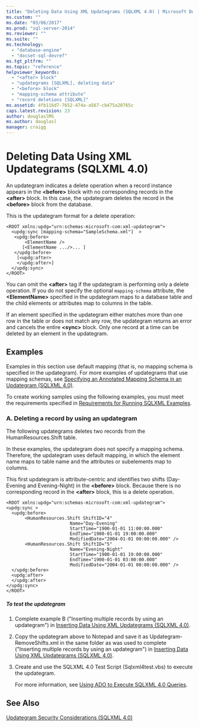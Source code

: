 ```yaml
---
title: "Deleting Data Using XML Updategrams (SQLXML 4.0) | Microsoft Docs"
ms.custom: ""
ms.date: "03/06/2017"
ms.prod: "sql-server-2014"
ms.reviewer: ""
ms.suite: ""
ms.technology: 
  - "database-engine"
  - "docset-sql-devref"
ms.tgt_pltfrm: ""
ms.topic: "reference"
helpviewer_keywords: 
  - "<after> block"
  - "updategrams [SQLXML], deleting data"
  - "<before> block"
  - "mapping-schema attribute"
  - "record deletions [SQLXML]"
ms.assetid: 4fb116d7-7652-474a-a567-cb475a20765c
caps.latest.revision: 23
author: douglaslMS
ms.author: douglasl
manager: craigg
---
```

# Deleting Data Using XML Updategrams (SQLXML 4.0)
  An updategram indicates a delete operation when a record instance appears in the **\<before>** block with no corresponding records in the **\<after>** block. In this case, the updategram deletes the record in the **\<before>** block from the database.  
  
 This is the updategram format for a delete operation:  
  
```  
<ROOT xmlns:updg="urn:schemas-microsoft-com:xml-updategram">  
  <updg:sync [mapping-schema="SampleSchema.xml"]  >  
   <updg:before>  
       <ElementName />  
      [<ElementName .../>... ]  
   </updg:before>  
    [<updg:after>  
    </updg:after>]  
  </updg:sync>  
</ROOT>  
```  
  
 You can omit the **\<after>** tag if the updategram is performing only a delete operation. If you do not specify the optional `mapping-schema` attribute, the **\<ElementName>** specified in the updategram maps to a database table and the child elements or attributes map to columns in the table.  
  
 If an element specified in the updategram either matches more than one row in the table or does not match any row, the updategram returns an error and cancels the entire **\<sync>** block. Only one record at a time can be deleted by an element in the updategram.  
  
## Examples  
 Examples in this section use default mapping (that is, no mapping schema is specified in the updategram). For more examples of updategrams that use mapping schemas, see [Specifying an Annotated Mapping Schema in an Updategram &#40;SQLXML 4.0&#41;](specifying-an-annotated-mapping-schema-in-an-updategram-sqlxml-4-0.md).  
  
 To create working samples using the following examples, you must meet the requirements specified in [Requirements for Running SQLXML Examples](../../sqlxml/requirements-for-running-sqlxml-examples.md).  
  
### A. Deleting a record by using an updategram  
 The following updategrams deletes two records from the HumanResources.Shift table.  
  
 In these examples, the updategram does not specify a mapping schema. Therefore, the updategram uses default mapping, in which the element name maps to table name and the attributes or subelements map to columns.  
  
 This first updategram is attribute-centric and identifies two shifts (Day-Evening and Evening-Night) in the **\<before>** block. Because there is no corresponding record in the **\<after>** block, this is a delete operation.  
  
```  
<ROOT xmlns:updg="urn:schemas-microsoft-com:xml-updategram">  
<updg:sync >  
  <updg:before>  
       <HumanResources.Shift ShiftID="4"  
                        Name="Day-Evening"  
                        StartTime="1900-01-01 11:00:00.000"  
                        EndTime="1900-01-01 19:00:00.000"  
                        ModifiedDate="2004-01-01 00:00:00.000" />  
       <HumanResources.Shift ShiftID="5"  
                        Name="Evening-Night"  
                        StartTime="1900-01-01 19:00:00.000"  
                        EndTime="1900-01-01 03:00:00.000"  
                        ModifiedDate="2004-01-01 00:00:00.000" />  
  </updg:before>  
  <updg:after>  
  </updg:after>  
</updg:sync>  
</ROOT>  
```  
  
##### To test the updategram  
  
1.  Complete example B ("Inserting multiple records by using an updategram") in [Inserting Data Using XML Updategrams &#40;SQLXML 4.0&#41;](inserting-data-using-xml-updategrams-sqlxml-4-0.md).  
  
2.  Copy the updategram above to Notepad and save it as Updategram-RemoveShifts.xml in the same folder as was used to complete ("Inserting multiple records by using an updategram") in [Inserting Data Using XML Updategrams &#40;SQLXML 4.0&#41;](inserting-data-using-xml-updategrams-sqlxml-4-0.md).  
  
3.  Create and use the SQLXML 4.0 Test Script (Sqlxml4test.vbs) to execute the updategram.  
  
     For more information, see [Using ADO to Execute SQLXML 4.0 Queries](../../sqlxml/using-ado-to-execute-sqlxml-4-0-queries.md).  
  
## See Also  
 [Updategram Security Considerations &#40;SQLXML 4.0&#41;](../security/updategram-security-considerations-sqlxml-4-0.md)  
  
  
